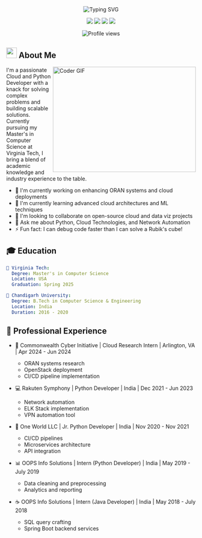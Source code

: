 <div align="center">
  <img src="https://readme-typing-svg.herokuapp.com?font=Fira+Code&size=27&duration=3000&pause=1000&color=00F7FF&center=true&vCenter=true&width=435&lines=Hi%2C+I'm+Abhimanyu+Bhagwati;Cloud+%26+Python+Developer;Open+Source+Enthusiast" alt="Typing SVG" />
</div>

<p align="center">
  <a href="https://www.linkedin.com/in/abhimanyubhagwati/"><img src="https://img.shields.io/badge/-LinkedIn-0077B5?style=for-the-badge&logo=Linkedin&logoColor=white"/></a>
  <a href="https://www.realabhi.tech"><img src="https://img.shields.io/badge/-Website-FF7139?style=for-the-badge&logo=Firefox-Browser&logoColor=white"/></a>
  <a href="mailto:abhimanyu@vt.edu"><img src="https://img.shields.io/badge/-Email-D14836?style=for-the-badge&logo=Gmail&logoColor=white"/></a>
  <a href="https://github.com/AbhimanyuBhagwati"><img src="https://img.shields.io/badge/-GitHub-181717?style=for-the-badge&logo=GitHub&logoColor=white"/></a>
</p>

<p align="center">
  <img src="https://komarev.com/ghpvc/?username=AbhimanyuBhagwati&color=blueviolet&style=flat-square&label=Profile+Views" alt="Profile views"/>
</p>

## <img src="https://media.giphy.com/media/hvRJCLFzcasrR4ia7z/giphy.gif" width="28"> About Me

<img align="right" src="https://media.giphy.com/media/SWoSkN6DxTszqIKEqv/giphy.gif" alt="Coder GIF" width="380" height="280">

I'm a passionate Cloud and Python Developer with a knack for solving complex problems and building scalable solutions. Currently pursuing my Master's in Computer Science at Virginia Tech, I bring a blend of academic knowledge and industry experience to the table.

- 🔭 I'm currently working on enhancing ORAN systems and cloud deployments
- 🌱 I'm currently learning advanced cloud architectures and ML techniques
- 👯 I'm looking to collaborate on open-source cloud and data viz projects
- 💬 Ask me about Python, Cloud Technologies, and Network Automation
- ⚡ Fun fact: I can debug code faster than I can solve a Rubik's cube!

## 🎓 Education

```yaml
🏫 Virginia Tech:
  Degree: Master's in Computer Science
  Location: USA
  Graduation: Spring 2025

🏫 Chandigarh University:
  Degree: B.Tech in Computer Science & Engineering
  Location: India
  Duration: 2016 - 2020
```
## 💼 Professional Experience

- 🔬 Commonwealth Cyber Initiative | Cloud Research Intern | Arlington, VA | Apr 2024 - Jun 2024
  - ORAN systems research
  - OpenStack deployment
  - CI/CD pipeline implementation

- 💻 Rakuten Symphony | Python Developer | India | Dec 2021 - Jun 2023
  - Network automation
  - ELK Stack implementation
  - VPN automation tool

- 🐍 One World LLC | Jr. Python Developer | India | Nov 2020 - Nov 2021
  - CI/CD pipelines
  - Microservices architecture
  - API integration

- 📊 OOPS Info Solutions | Intern (Python Developer) | India | May 2019 - July 2019
  - Data cleaning and preprocessing
  - Analytics and reporting

- ☕ OOPS Info Solutions | Intern (Java Developer) | India | May 2018 - July 2018
  - SQL query crafting
  - Spring Boot backend services

